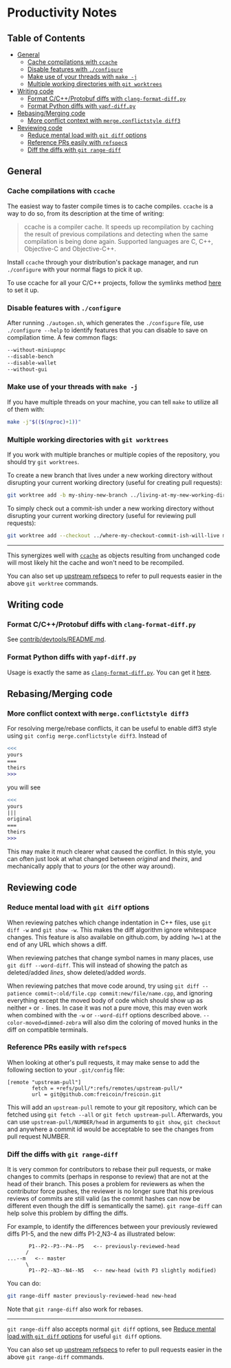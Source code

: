 Productivity Notes
==================

Table of Contents
-----------------

* [General](#general)
   * [Cache compilations with `ccache`](#cache-compilations-with-ccache)
   * [Disable features with `./configure`](#disable-features-with-configure)
   * [Make use of your threads with `make -j`](#make-use-of-your-threads-with-make--j)
   * [Multiple working directories with `git worktrees`](#multiple-working-directories-with-git-worktrees)
* [Writing code](#writing-code)
   * [Format C/C++/Protobuf diffs with `clang-format-diff.py`](#format-ccprotobuf-diffs-with-clang-format-diffpy)
   * [Format Python diffs with `yapf-diff.py`](#format-python-diffs-with-yapf-diffpy)
* [Rebasing/Merging code](#rebasingmerging-code)
   * [More conflict context with `merge.conflictstyle diff3`](#more-conflict-context-with-mergeconflictstyle-diff3)
* [Reviewing code](#reviewing-code)
   * [Reduce mental load with `git diff` options](#reduce-mental-load-with-git-diff-options)
   * [Reference PRs easily with `refspec`s](#reference-prs-easily-with-refspecs)
   * [Diff the diffs with `git range-diff`](#diff-the-diffs-with-git-range-diff)

General
------

### Cache compilations with `ccache`

The easiest way to faster compile times is to cache compiles. `ccache` is a way to do so, from its description at the time of writing:

> ccache is a compiler cache. It speeds up recompilation by caching the result of previous compilations and detecting when the same compilation is being done again. Supported languages are C, C++, Objective-C and Objective-C++.

Install `ccache` through your distribution's package manager, and run `./configure` with your normal flags to pick it up.

To use ccache for all your C/C++ projects, follow the symlinks method [here](https://ccache.samba.org/manual/latest.html#_run_modes) to set it up.

### Disable features with `./configure`

After running `./autogen.sh`, which generates the `./configure` file, use `./configure --help` to identify features that you can disable to save on compilation time. A few common flags:

```sh
--without-miniupnpc
--disable-bench
--disable-wallet
--without-gui
```

### Make use of your threads with `make -j`

If you have multiple threads on your machine, you can tell `make` to utilize all of them with:

```sh
make -j"$(($(nproc)+1))"
```

### Multiple working directories with `git worktrees`

If you work with multiple branches or multiple copies of the repository, you should try `git worktrees`.

To create a new branch that lives under a new working directory without disrupting your current working directory (useful for creating pull requests):
```sh
git worktree add -b my-shiny-new-branch ../living-at-my-new-working-directory based-on-my-crufty-old-commit-ish
```

To simply check out a commit-ish under a new working directory without disrupting your current working directory (useful for reviewing pull requests):
```sh
git worktree add --checkout ../where-my-checkout-commit-ish-will-live my-checkout-commit-ish
```

-----

This synergizes well with [`ccache`](#cache-compilations-with-ccache) as objects resulting from unchanged code will most likely hit the cache and won't need to be recompiled.

You can also set up [upstream refspecs](#reference-prs-easily-with-refspecs) to refer to pull requests easier in the above `git worktree` commands.

Writing code
------------

### Format C/C++/Protobuf diffs with `clang-format-diff.py`

See [contrib/devtools/README.md](contrib/devtools/README.md#clang-format-diff.py).

### Format Python diffs with `yapf-diff.py`

Usage is exactly the same as [`clang-format-diff.py`](#format-ccprotobuf-diffs-with-clang-format-diffpy). You can get it [here](https://github.com/MarcoFalke/yapf-diff).

Rebasing/Merging code
-------------

### More conflict context with `merge.conflictstyle diff3`

For resolving merge/rebase conflicts, it can be useful to enable diff3 style using `git config merge.conflictstyle diff3`. Instead of

```diff
<<<
yours
===
theirs
>>>
```

  you will see

```diff
<<<
yours
|||
original
===
theirs
>>>
```

This may make it much clearer what caused the conflict. In this style, you can often just look at what changed between *original* and *theirs*, and mechanically apply that to *yours* (or the other way around).

Reviewing code
--------------

### Reduce mental load with `git diff` options

When reviewing patches which change indentation in C++ files, use `git diff -w` and `git show -w`. This makes the diff algorithm ignore whitespace changes. This feature is also available on github.com, by adding `?w=1` at the end of any URL which shows a diff.

When reviewing patches that change symbol names in many places, use `git diff --word-diff`. This will instead of showing the patch as deleted/added *lines*, show deleted/added *words*.

When reviewing patches that move code around, try using `git diff --patience commit~:old/file.cpp commit:new/file/name.cpp`, and ignoring everything except the moved body of code which should show up as neither `+` or `-` lines. In case it was not a pure move, this may even work when combined with the `-w` or `--word-diff` options described above. `--color-moved=dimmed-zebra` will also dim the coloring of moved hunks in the diff on compatible terminals.

### Reference PRs easily with `refspec`s

When looking at other's pull requests, it may make sense to add the following section to your `.git/config` file:

```
[remote "upstream-pull"]
        fetch = +refs/pull/*:refs/remotes/upstream-pull/*
        url = git@github.com:freicoin/freicoin.git
```

This will add an `upstream-pull` remote to your git repository, which can be fetched using `git fetch --all` or `git fetch upstream-pull`. Afterwards, you can use `upstream-pull/NUMBER/head` in arguments to `git show`, `git checkout` and anywhere a commit id would be acceptable to see the changes from pull request NUMBER.

### Diff the diffs with `git range-diff`

It is very common for contributors to rebase their pull requests, or make changes to commits (perhaps in response to review) that are not at the head of their branch. This poses a problem for reviewers as when the contributor force pushes, the reviewer is no longer sure that his previous reviews of commits are still valid (as the commit hashes can now be different even though the diff is semantically the same). `git range-diff` can help solve this problem by diffing the diffs.

For example, to identify the differences between your previously reviewed diffs P1-5, and the new diffs P1-2,N3-4 as illustrated below:
```
       P1--P2--P3--P4--P5   <-- previously-reviewed-head
      /
...--m   <-- master
      \
       P1--P2--N3--N4--N5   <-- new-head (with P3 slightly modified)
```

You can do:
```sh
git range-diff master previously-reviewed-head new-head
```

Note that `git range-diff` also work for rebases.

-----

`git range-diff` also accepts normal `git diff` options, see [Reduce mental load with `git diff` options](#reduce-mental-load-with-git-diff-options) for useful `git diff` options.

You can also set up [upstream refspecs](#reference-prs-easily-with-refspecs) to refer to pull requests easier in the above `git range-diff` commands.
